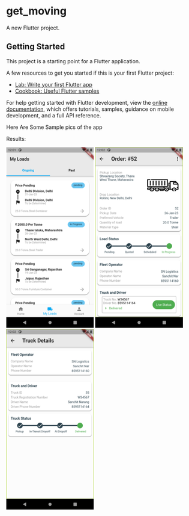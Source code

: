 # get_moving

A new Flutter project.

## Getting Started

This project is a starting point for a Flutter application.

A few resources to get you started if this is your first Flutter project:

- [Lab: Write your first Flutter app](https://docs.flutter.dev/get-started/codelab)
- [Cookbook: Useful Flutter samples](https://docs.flutter.dev/cookbook)


For help getting started with Flutter development, view the
[online documentation](https://docs.flutter.dev/), which offers tutorials,
samples, guidance on mobile development, and a full API reference.

Here Are Some Sample pics of the app

Results:



<img src="Screenshot_1674844281.png" height="480px">

<img src="Screenshot_1674844339.png" height="480px">

<img src="Screenshot_1674844344.png" height="480px">
